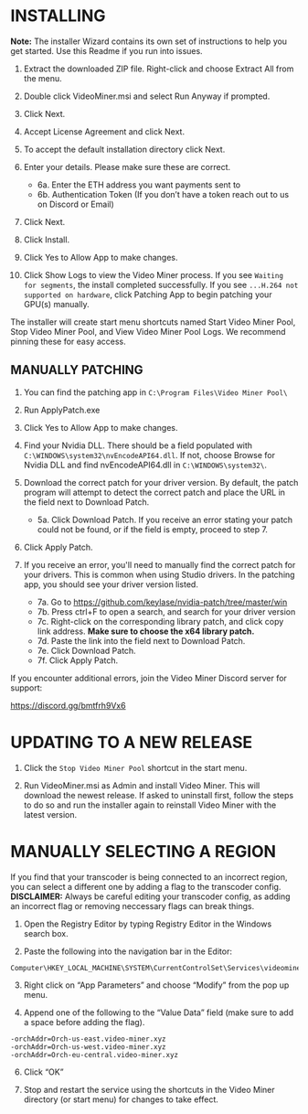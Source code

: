 
# INSTALLING 

**Note:** The installer Wizard contains its own set of instructions to help you get started. Use this Readme if you run into issues.

1. Extract the downloaded ZIP file. Right-click and choose Extract All from the menu. 

2. Double click VideoMiner.msi and select Run Anyway if prompted.

3. Click Next.

4. Accept License Agreement and click Next.

5. To accept the default installation directory click Next.

6. Enter your details. Please make sure these are correct.
    * 6a. Enter the ETH address you want payments sent to
    * 6b. Authentication Token (If you don’t have a token reach out to us on Discord or Email)

7. Click Next. 

8. Click Install.

9. Click Yes to Allow App to make changes.

11. Click Show Logs to view the Video Miner process. If you see ```Waiting for segments```, the install completed successfully. If you see ```...H.264 not supported on hardware```, click Patching App to begin patching your GPU(s) manually.

The installer will create start menu shortcuts named Start Video Miner Pool, Stop Video Miner Pool, and View Video Miner Pool Logs. We recommend pinning these for easy access. 

## MANUALLY PATCHING

1. You can find the patching app in ```C:\Program Files\Video Miner Pool\```

2. Run ApplyPatch.exe

3. Click Yes to Allow App to make changes.

4. Find your Nvidia DLL. There should be a field populated with ```C:\WINDOWS\system32\nvEncodeAPI64.dll```. If not, choose Browse for Nvidia DLL and find nvEncodeAPI64.dll in ```C:\WINDOWS\system32\```.

5. Download the correct patch for your driver version. By default, the patch program will attempt to detect the correct patch and place the URL in the field next to Download Patch. 
    * 5a. Click Download Patch. If you receive an error stating your patch could not be found, or if the field is empty, proceed to step 7.

6. Click Apply Patch.

7. If you receive an error, you'll need to manually find the correct patch for your drivers. This is common when using Studio drivers. In the patching app, you should see your driver version listed.
    * 7a. Go to https://github.com/keylase/nvidia-patch/tree/master/win
    * 7b. Press ctrl+F to open a search, and search for your driver version
    * 7c. Right-click on the corresponding library patch, and click copy link address. **Make sure to choose the x64 library patch.**
    * 7d. Paste the link into the field next to Download Patch. 
    * 7e. Click Download Patch.
    * 7f. Click Apply Patch.


If you encounter additional errors, join the Video Miner Discord server for support:

https://discord.gg/bmtfrh9Vx6



#  UPDATING TO A NEW RELEASE         

1. Click the ```Stop Video Miner Pool``` shortcut in the start menu.

2. Run VideoMiner.msi as Admin and install Video Miner. This will download the newest release. If asked to uninstall first, follow the steps to do so and run the installer again to reinstall Video Miner with the latest version. 

#  MANUALLY SELECTING A REGION

If you find that your transcoder is being connected to an incorrect region, you can select a different one by adding a flag to the transcoder config. 
**DISCLAIMER:** Always be careful editing your transcoder config, as adding an incorrect flag or removing neccessary flags can break things.

1. Open the Registry Editor by typing Registry Editor in the Windows search box.
 
2. Paste the following into the navigation bar in the Editor:
```
Computer\HKEY_LOCAL_MACHINE\SYSTEM\CurrentControlSet\Services\videominerSvc\Parameters
```
3. Right click on “App Parameters” and choose “Modify” from the pop up menu.

5. Append one of the following to the “Value Data” field (make sure to add a space before adding the flag).

```
-orchAddr=Orch-us-east.video-miner.xyz
-orchAddr=Orch-us-west.video-miner.xyz
-orchAddr=Orch-eu-central.video-miner.xyz
```
6. Click “OK”

7. Stop and restart the service using the shortcuts in the Video Miner directory (or start menu) for changes to take effect.
